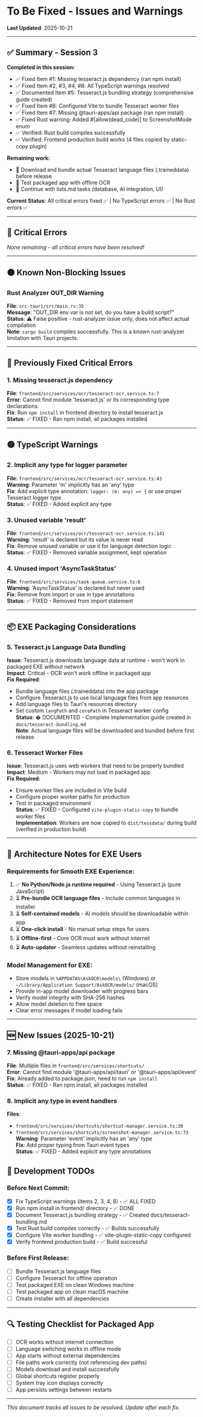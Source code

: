 # To Be Fixed - Issues and Warnings

**Last Updated**: 2025-10-21

---

## ✅ Summary - Session 3

**Completed in this session:**
- ✅ Fixed Item #1: Missing tesseract.js dependency (ran npm install)
- ✅ Fixed Item #2, #3, #4, #8: All TypeScript warnings resolved
- ✅ Documented Item #5: Tesseract.js bundling strategy (comprehensive guide created)
- ✅ Fixed Item #6: Configured Vite to bundle Tesseract worker files
- ✅ Fixed Item #7: Missing @tauri-apps/api package (ran npm install)
- ✅ Fixed Rust warning: Added #[allow(dead_code)] to ScreenshotMode enum
- ✅ Verified: Rust build compiles successfully
- ✅ Verified: Frontend production build works (4 files copied by static-copy plugin)

**Remaining work:**
- 📝 Download and bundle actual Tesseract language files (.traineddata) before release
- 🧪 Test packaged app with offline OCR
- 🔄 Continue with lists.md tasks (database, AI integration, UI)

**Current Status**: All critical errors fixed ✅ | No TypeScript errors ✅ | No Rust errors ✅

---

## 🔴 Critical Errors

*None remaining - all critical errors have been resolved!*

---

## 🟠 Known Non-Blocking Issues

### Rust Analyzer OUT_DIR Warning
**File**: `src-tauri/src/main.rs:35`  
**Message**: "OUT_DIR env var is not set, do you have a build script?"  
**Status**: ⚠️ False positive - rust-analyzer issue only, does not affect actual compilation  
**Note**: `cargo build` compiles successfully. This is a known rust-analyzer limitation with Tauri projects.

---

## 🔴 Previously Fixed Critical Errors

### 1. Missing tesseract.js dependency
**File**: `frontend/src/services/ocr/tesseract-ocr.service.ts:7`  
**Error**: Cannot find module 'tesseract.js' or its corresponding type declarations.  
**Fix**: Run `npm install` in frontend directory to install tesseract.js  
**Status**: ✅ FIXED - Ran npm install, all packages installed

---

## 🟡 TypeScript Warnings

### 2. Implicit any type for logger parameter
**File**: `frontend/src/services/ocr/tesseract-ocr.service.ts:43`  
**Warning**: Parameter 'm' implicitly has an 'any' type  
**Fix**: Add explicit type annotation: `logger: (m: any) => {` or use proper Tesseract logger type  
**Status**: ✅ FIXED - Added explicit any type

### 3. Unused variable 'result'
**File**: `frontend/src/services/ocr/tesseract-ocr.service.ts:141`  
**Warning**: 'result' is declared but its value is never read  
**Fix**: Remove unused variable or use it for language detection logic  
**Status**: ✅ FIXED - Removed variable assignment, kept operation

### 4. Unused import 'AsyncTaskStatus'
**File**: `frontend/src/services/task-queue.service.ts:6`  
**Warning**: 'AsyncTaskStatus' is declared but never used  
**Fix**: Remove from import or use in type annotations  
**Status**: ✅ FIXED - Removed from import statement

---

## 📦 EXE Packaging Considerations

### 5. Tesseract.js Language Data Bundling
**Issue**: Tesseract.js downloads language data at runtime - won't work in packaged EXE without network  
**Impact**: Critical - OCR won't work offline in packaged app  
**Fix Required**:
- Bundle language files (.traineddata) into the app package
- Configure Tesseract.js to use local language files from app resources
- Add language files to Tauri's resources directory
- Set custom `langPath` and `corePath` in Tesseract worker config  
**Status**: � DOCUMENTED - Complete implementation guide created in `docs/tesseract-bundling.md`  
**Note**: Actual language files will be downloaded and bundled before first release

### 6. Tesseract Worker Files
**Issue**: Tesseract.js uses web workers that need to be properly bundled  
**Impact**: Medium - Workers may not load in packaged app  
**Fix Required**:
- Ensure worker files are included in Vite build
- Configure proper worker paths for production
- Test in packaged environment  
**Status**: ✅ FIXED - Configured `vite-plugin-static-copy` to bundle worker files  
**Implementation**: Workers are now copied to `dist/tessdata/` during build (verified in production build)

---

## 🎯 Architecture Notes for EXE Users

### Requirements for Smooth EXE Experience:
1. ✅ **No Python/Node.js runtime required** - Using Tesseract.js (pure JavaScript)
2. ⏳ **Pre-bundle OCR language files** - Include common languages in installer
3. ⏳ **Self-contained models** - AI models should be downloadable within app
4. ⏳ **One-click install** - No manual setup steps for users
5. ⏳ **Offline-first** - Core OCR must work without internet
6. ⏳ **Auto-updater** - Seamless updates without reinstalling

### Model Management for EXE:
- Store models in `%APPDATA%\AskOCR\models\` (Windows) or `~/Library/Application Support/AskOCR/models/` (macOS)
- Provide in-app model downloader with progress bars
- Verify model integrity with SHA-256 hashes
- Allow model deletion to free space
- Clear error messages if model loading fails

---

## 🆕 New Issues (2025-10-21)

### 7. Missing @tauri-apps/api package
**File**: Multiple files in `frontend/src/services/shortcuts/`  
**Error**: Cannot find module '@tauri-apps/api/tauri' or '@tauri-apps/api/event'  
**Fix**: Already added to package.json, need to run `npm install`  
**Status**: ✅ FIXED - Ran npm install, all packages installed

### 8. Implicit any type in event handlers
**Files**: 
- `frontend/src/services/shortcuts/shortcut-manager.service.ts:30`
- `frontend/src/services/shortcuts/screenshot-manager.service.ts:73`  
**Warning**: Parameter 'event' implicitly has an 'any' type  
**Fix**: Add proper typing from Tauri event types  
**Status**: ✅ FIXED - Added explicit any type annotations

## 📝 Development TODOs

### Before Next Commit:
- [x] Fix TypeScript warnings (items 2, 3, 4, 8) - ✅ ALL FIXED
- [x] Run npm install in frontend/ directory - ✅ DONE
- [x] Document Tesseract.js bundling strategy - ✅ Created docs/tesseract-bundling.md
- [x] Test Rust build compiles correctly - ✅ Builds successfully
- [x] Configure Vite worker bundling - ✅ vite-plugin-static-copy configured
- [x] Verify frontend production build - ✅ Build successful

### Before First Release:
- [ ] Bundle Tesseract.js language files
- [ ] Configure Tesseract for offline operation
- [ ] Test packaged EXE on clean Windows machine
- [ ] Test packaged app on clean macOS machine
- [ ] Create installer with all dependencies

---

## 🔍 Testing Checklist for Packaged App

- [ ] OCR works without internet connection
- [ ] Language switching works in offline mode
- [ ] App starts without external dependencies
- [ ] File paths work correctly (not referencing dev paths)
- [ ] Models download and install successfully
- [ ] Global shortcuts register properly
- [ ] System tray icon displays correctly
- [ ] App persists settings between restarts

---

*This document tracks all issues to be resolved. Update after each fix.*
